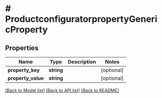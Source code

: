 # # ProductconfiguratorpropertyGenericProperty

## Properties

Name | Type | Description | Notes
------------ | ------------- | ------------- | -------------
**property_key** | **string** |  | [optional]
**property_value** | **string** |  | [optional]

[[Back to Model list]](../../README.md#models) [[Back to API list]](../../README.md#endpoints) [[Back to README]](../../README.md)
